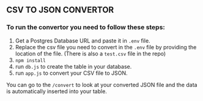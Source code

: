 ## CSV TO JSON CONVERTOR

### To run the convertor you need to follow these steps:
1. Get a Postgres Database URL and paste it in `.env` file.
2. Replace the csv file you need to convert in the `.env` file by providing the location of the file. (There is also a `test.csv` file in the repo)
3. ` npm install `
4. run `db.js` to create the table in your database.
5. run `app.js` to convert your CSV file to JSON.

You can go to the `/convert` to look at your converted JSON file and the data is automatically inserted into your table.
